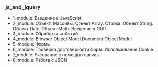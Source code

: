 ### js_and_jquery

- 1_module: Введение в JavaScript.
- 2_module: Объект. Массивы. Объект Array. Строки. Объект String. Объект Date. Объект Math. Введение в ООП
- 3_module: Обработка событий
- 4_module: Browser Object Model.Document Object Model
- 5_module: Формы
- 6_module: Проверка достоверности форм. Использование Cookie
- 7_module: Рисование с помощью canvas.
- 8_module: Работа с JSON
